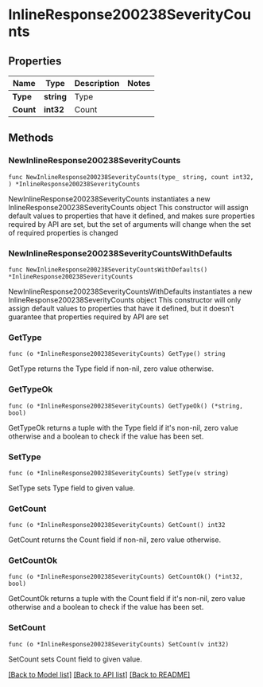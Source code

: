 # InlineResponse200238SeverityCounts

## Properties

Name | Type | Description | Notes
------------ | ------------- | ------------- | -------------
**Type** | **string** | Type | 
**Count** | **int32** | Count | 

## Methods

### NewInlineResponse200238SeverityCounts

`func NewInlineResponse200238SeverityCounts(type_ string, count int32, ) *InlineResponse200238SeverityCounts`

NewInlineResponse200238SeverityCounts instantiates a new InlineResponse200238SeverityCounts object
This constructor will assign default values to properties that have it defined,
and makes sure properties required by API are set, but the set of arguments
will change when the set of required properties is changed

### NewInlineResponse200238SeverityCountsWithDefaults

`func NewInlineResponse200238SeverityCountsWithDefaults() *InlineResponse200238SeverityCounts`

NewInlineResponse200238SeverityCountsWithDefaults instantiates a new InlineResponse200238SeverityCounts object
This constructor will only assign default values to properties that have it defined,
but it doesn't guarantee that properties required by API are set

### GetType

`func (o *InlineResponse200238SeverityCounts) GetType() string`

GetType returns the Type field if non-nil, zero value otherwise.

### GetTypeOk

`func (o *InlineResponse200238SeverityCounts) GetTypeOk() (*string, bool)`

GetTypeOk returns a tuple with the Type field if it's non-nil, zero value otherwise
and a boolean to check if the value has been set.

### SetType

`func (o *InlineResponse200238SeverityCounts) SetType(v string)`

SetType sets Type field to given value.


### GetCount

`func (o *InlineResponse200238SeverityCounts) GetCount() int32`

GetCount returns the Count field if non-nil, zero value otherwise.

### GetCountOk

`func (o *InlineResponse200238SeverityCounts) GetCountOk() (*int32, bool)`

GetCountOk returns a tuple with the Count field if it's non-nil, zero value otherwise
and a boolean to check if the value has been set.

### SetCount

`func (o *InlineResponse200238SeverityCounts) SetCount(v int32)`

SetCount sets Count field to given value.



[[Back to Model list]](../README.md#documentation-for-models) [[Back to API list]](../README.md#documentation-for-api-endpoints) [[Back to README]](../README.md)


